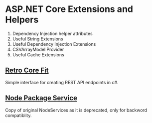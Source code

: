 # ASP.NET Core Extensions and Helpers

1. Dependency Injection helper attributes
2. Useful String Extensions
3. Useful Dependency Injection Extensions
4. CSVArrayModel Provider
5. Useful Cache Extensions

## [Retro Core Fit](./RetroFit/README.md)
Simple interface for creating REST API endpoints in c#.

## [Node Package Service](./NodePackageService/README.md)
Copy of original NodeServices as it is deprecated, only for backword compatiblity.
